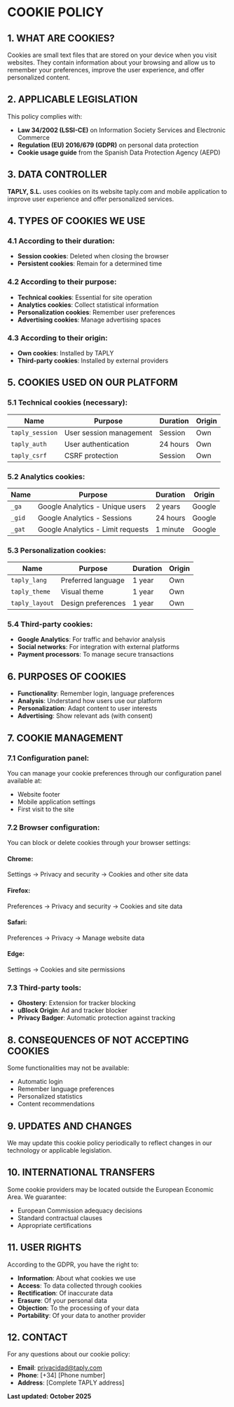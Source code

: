 # COOKIE POLICY

## 1. WHAT ARE COOKIES?

Cookies are small text files that are stored on your device when you visit websites. They contain information about your browsing and allow us to remember your preferences, improve the user experience, and offer personalized content.

## 2. APPLICABLE LEGISLATION

This policy complies with:
- **Law 34/2002 (LSSI-CE)** on Information Society Services and Electronic Commerce
- **Regulation (EU) 2016/679 (GDPR)** on personal data protection
- **Cookie usage guide** from the Spanish Data Protection Agency (AEPD)

## 3. DATA CONTROLLER

**TAPLY, S.L.** uses cookies on its website taply.com and mobile application to improve user experience and offer personalized services.

## 4. TYPES OF COOKIES WE USE

### 4.1 According to their duration:
- **Session cookies**: Deleted when closing the browser
- **Persistent cookies**: Remain for a determined time

### 4.2 According to their purpose:
- **Technical cookies**: Essential for site operation
- **Analytics cookies**: Collect statistical information
- **Personalization cookies**: Remember user preferences
- **Advertising cookies**: Manage advertising spaces

### 4.3 According to their origin:
- **Own cookies**: Installed by TAPLY
- **Third-party cookies**: Installed by external providers

## 5. COOKIES USED ON OUR PLATFORM

### 5.1 Technical cookies (necessary):
| Name | Purpose | Duration | Origin |
|------|---------|----------|--------|
| `taply_session` | User session management | Session | Own |
| `taply_auth` | User authentication | 24 hours | Own |
| `taply_csrf` | CSRF protection | Session | Own |

### 5.2 Analytics cookies:
| Name | Purpose | Duration | Origin |
|------|---------|----------|--------|
| `_ga` | Google Analytics - Unique users | 2 years | Google |
| `_gid` | Google Analytics - Sessions | 24 hours | Google |
| `_gat` | Google Analytics - Limit requests | 1 minute | Google |

### 5.3 Personalization cookies:
| Name | Purpose | Duration | Origin |
|------|---------|----------|--------|
| `taply_lang` | Preferred language | 1 year | Own |
| `taply_theme` | Visual theme | 1 year | Own |
| `taply_layout` | Design preferences | 1 year | Own |

### 5.4 Third-party cookies:
- **Google Analytics**: For traffic and behavior analysis
- **Social networks**: For integration with external platforms
- **Payment processors**: To manage secure transactions

## 6. PURPOSES OF COOKIES

- **Functionality**: Remember login, language preferences
- **Analysis**: Understand how users use our platform
- **Personalization**: Adapt content to user interests
- **Advertising**: Show relevant ads (with consent)

## 7. COOKIE MANAGEMENT

### 7.1 Configuration panel:
You can manage your cookie preferences through our configuration panel available at:
- Website footer
- Mobile application settings
- First visit to the site

### 7.2 Browser configuration:
You can block or delete cookies through your browser settings:

#### Chrome:
Settings → Privacy and security → Cookies and other site data

#### Firefox:
Preferences → Privacy and security → Cookies and site data

#### Safari:
Preferences → Privacy → Manage website data

#### Edge:
Settings → Cookies and site permissions

### 7.3 Third-party tools:
- **Ghostery**: Extension for tracker blocking
- **uBlock Origin**: Ad and tracker blocker
- **Privacy Badger**: Automatic protection against tracking

## 8. CONSEQUENCES OF NOT ACCEPTING COOKIES

Some functionalities may not be available:
- Automatic login
- Remember language preferences
- Personalized statistics
- Content recommendations

## 9. UPDATES AND CHANGES

We may update this cookie policy periodically to reflect changes in our technology or applicable legislation.

## 10. INTERNATIONAL TRANSFERS

Some cookie providers may be located outside the European Economic Area. We guarantee:
- European Commission adequacy decisions
- Standard contractual clauses
- Appropriate certifications

## 11. USER RIGHTS

According to the GDPR, you have the right to:
- **Information**: About what cookies we use
- **Access**: To data collected through cookies
- **Rectification**: Of inaccurate data
- **Erasure**: Of your personal data
- **Objection**: To the processing of your data
- **Portability**: Of your data to another provider

## 12. CONTACT

For any questions about our cookie policy:
- **Email**: privacidad@taply.com
- **Phone**: [+34] [Phone number]
- **Address**: [Complete TAPLY address]

**Last updated: October 2025**
